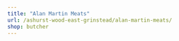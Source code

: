 ```yaml
---
title: "Alan Martin Meats"
url: /ashurst-wood-east-grinstead/alan-martin-meats/
shop: butcher
---
```

